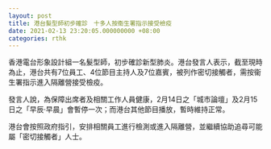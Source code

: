 ```yaml
---
layout: post
title: 港台髮型師初步確診　十多人按衞生署指示接受檢疫
date: 2021-02-13 23:20:05.000000000 +08:00
categories: rthk
---
```


香港電台形象設計組一名髮型師，初步確診新型肺炎。港台發言人表示，截至現時為止，港台共有7位員工、4位節目主持人及7位嘉賓，被列作密切接觸者，需按衞生署指示進入隔離營接受檢疫。

發言人說，為保障出席者及相關工作人員健康，2月14日之「城市論壇」及2月15日之「早辰·早晨」會暫停一次；而港台其他節目播放，暫時維持正常。

港台會按照政府指引，安排相關員工進行檢測或進入隔離營，並繼續協助追尋可能屬「密切接觸者」人士。
